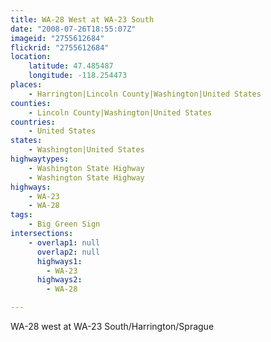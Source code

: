 ```yaml
---
title: WA-28 West at WA-23 South
date: "2008-07-26T18:55:07Z"
imageid: "2755612684"
flickrid: "2755612684"
location:
    latitude: 47.485487
    longitude: -118.254473
places:
    - Harrington|Lincoln County|Washington|United States
counties:
    - Lincoln County|Washington|United States
countries:
    - United States
states:
    - Washington|United States
highwaytypes:
    - Washington State Highway
    - Washington State Highway
highways:
    - WA-23
    - WA-28
tags:
    - Big Green Sign
intersections:
    - overlap1: null
      overlap2: null
      highways1:
        - WA-23
      highways2:
        - WA-28

---
```

WA-28 west at WA-23 South/Harrington/Sprague